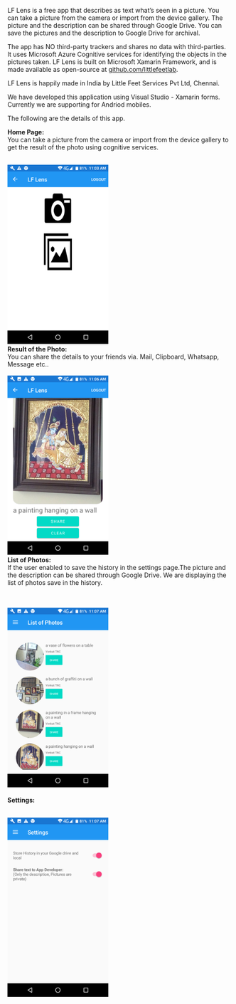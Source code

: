 LF Lens is a free app that describes as text what’s seen in a picture. You can take a picture from the camera or import from the device gallery. The picture and the description can be shared through Google Drive. You can save the pictures and the description to Google Drive for archival. 

The app has NO third-party trackers and shares no data with third-parties. It uses Microsoft Azure Cognitive services for identifying the objects in the pictures taken. LF Lens is built on Microsoft Xamarin Framework, and is made available as open-source at <a href="https://github.com/littlefeetlab/">github.com/littlefeetlab</a>.

LF Lens is happily made in India by Little Feet Services Pvt Ltd, Chennai.

We have developed this application using Visual Studio - Xamarin forms. Currently we are supporting for Andriod mobiles. 

The following are the details of this app.

<b>Home Page:</b><br/>
You can take a picture from the camera or import from the device gallery to get the result of the photo using cognitive services. 
<br/><br/>

<img src="https://github.com/littlefeetlab/LFLens/blob/master/Screenshots/Home.png?raw=true" width="45%" height="25%"/>
<br/>
<b>Result of the Photo:</b> <br/>
You can share the details to your friends via. Mail, Clipboard, Whatsapp, Message etc..
<br/><br/>

<img src="https://github.com/littlefeetlab/LFLens/blob/master/Screenshots/PhotoDescription.png?raw=true" width="45%" height="25%"/>
<br/>
<b>List of Photos:</b><br/>
If the user enabled to save the history in the settings page.The picture and the description can be shared through Google Drive. We are displaying the list of photos save in the history.

<br/><br/>
<img src="https://github.com/littlefeetlab/LFLens/blob/master/Screenshots/ListofPhotos.png?raw=true" width="45%" height="25%"/>
<br/><br/>
<b>Settings:</b>
<br/><br/>

<img src="https://github.com/littlefeetlab/LFLens/blob/master/Screenshots/Settings.png?raw=true" width="45%" height="25%"/>
<br/>
